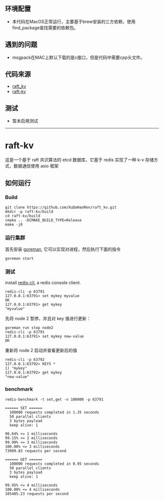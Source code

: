 ## 环境配置
- 本代码在MacOS正常运行，主要基于brew安装的三方依赖，使用find_package查找需要的依赖包。
## 遇到的问题
-  msgpack在MAC上默认下载的是c接口，但是代码中需要cpp头文件。
## 代码来源
- [raft_kv](https://github.com/XuDaHaoRen/raft_kv)
- [raft-kv](https://github.com/jinyyu/raft-kv)
## 测试
- 暂未启用测试
-------------------
# raft-kv

这是一个基于 raft 共识算法的 etcd 数据库，它基于 redis 实现了一种 k-v 存储方式，数据通信使用 asio 框架

## 如何运行

### Build
    
    git clone https://github.com/XuDaHaoRen/raft_kv.git
    mkdir -p raft-kv/build
    cd raft-kv/build
    cmake .. -DCMAKE_BUILD_TYPE=Release
    make -j8
    
### 运行集群

首先安装 [goreman](https://github.com/mattn/goreman), 它可以实现对进程，然后执行下面的指令

    goreman start
    
    
### 测试
install [redis-cli](https://github.com/antirez/redis), a redis console client.

    redis-cli -p 63791
    127.0.0.1:63791> set mykey myvalue
    OK
    127.0.0.1:63791> get mykey
    "myvalue"
    
先将 node 2 暂停，并且对 key 值进行更新：

    goreman run stop node2
    redis-cli -p 63791
    127.0.0.1:63791> set mykey new-value
    OK
    
重新将 node 2 启动并查看更新后的值

    redis-cli -p 63792
    127.0.0.1:63792> KEYS *
    1) "mykey"
    127.0.0.1:63792> get mykey
    "new-value"
    
### benchmark

    redis-benchmark -t set,get -n 100000 -p 63791
    
    ====== SET ======
      100000 requests completed in 1.35 seconds
      50 parallel clients
      3 bytes payload
      keep alive: 1
    
    96.64% <= 1 milliseconds
    99.15% <= 2 milliseconds
    99.90% <= 3 milliseconds
    100.00% <= 3 milliseconds
    73909.83 requests per second
    
    ====== GET ======
      100000 requests completed in 0.95 seconds
      50 parallel clients
      3 bytes payload
      keep alive: 1
    
    99.95% <= 4 milliseconds
    100.00% <= 4 milliseconds
    105485.23 requests per second
    
    
    
    
    
    
    

